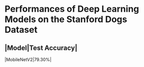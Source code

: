# Performances of Deep Learning Models on the Stanford Dogs Dataset

|Model|Test Accuracy|
---------------------
|MobileNetV2|79.30%|
